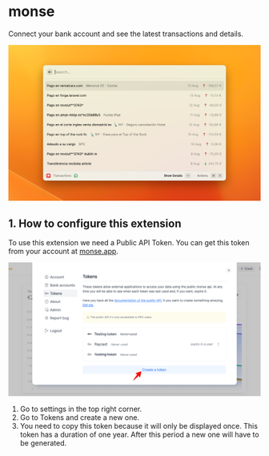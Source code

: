 # monse
Connect your bank account and see the latest transactions and details.

![Extension screenshot](assets/screenshot.png)


## 1. How to configure this extension
To use this extension we need a Public API Token. You can get this token from your account at [monse.app](https://monse.app).
   
![](assets/create-new-token.png)

1. Go to settings in the top right corner.
2. Go to Tokens and create a new one.
3. You need to copy this token because it will only be displayed once. This token has a duration of one year. After this period a new one will have to be generated.
